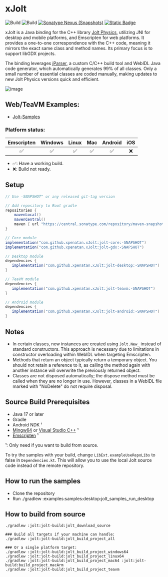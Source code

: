# xJolt

![Build](https://github.com/xpenatan/xJolt/actions/workflows/release.yml/badge.svg)
![Build](https://github.com/xpenatan/xJolt/actions/workflows/snapshot.yml/badge.svg)
[![Sonatype Nexus (Snapshots)](https://img.shields.io/nexus/releases/com.github.xpenatan.xJolt/jolt-core?nexusVersion=2&server=https%3A%2F%2Foss.sonatype.org&label=release)](https://repo.maven.apache.org/maven2/com/github/xpenatan/xJolt/)
[![Static Badge](https://img.shields.io/badge/snapshot---SNAPSHOT-red)](https://oss.sonatype.org/content/repositories/snapshots/com/github/xpenatan/xJolt/)

xJolt is a Java binding for the C++ library [Jolt Physics](https://github.com/jrouwe/JoltPhysics), utilizing JNI for desktop and mobile platforms, and Emscripten for web platforms. It provides a one-to-one correspondence with the C++ code, meaning it mirrors the exact same class and method names. Its primary focus is to support libGDX projects.

The binding leverages [jParser](https://github.com/xpenatan/jParser), a custom C/C++ build tool and WebIDL Java code generator, which automatically generates 99% of all classes. Only a small number of essential classes are coded manually, making updates to new Jolt Physics versions quick and efficient.

![image](https://github.com/user-attachments/assets/98ab1f09-6b00-4665-8082-40179f3fbf74)


## Web/TeaVM Examples:
* [Jolt-Samples](https://xpenatan.github.io/xJolt/examples/samples/)


### Platform status:

| Emscripten | Windows | Linux | Mac | Android | iOS |
|:----------:|:-------:|:-----:|:---:|:-------:|:---:|
|     ✅      | ✅ | ✅ |  ✅  | ✅ | ❌ |

* ✅: Have a working build.
* ❌: Build not ready.

## Setup
```groovy
// Use -SNAPSHOT" or any released git-tag version

// Add repository to Root gradle
repositories {
    mavenLocal()
    mavenCentral()
    maven { url "https://central.sonatype.com/repository/maven-snapshots/" }
}

// Core module
implementation("com.github.xpenatan.xJolt:jolt-core:-SNAPSHOT")
implementation("com.github.xpenatan.xJolt:jolt-gdx:-SNAPSHOT")

// Desktop module
dependencies {
   implementation("com.github.xpenatan.xJolt:jolt-desktop:-SNAPSHOT")
}

// TeaVM module
dependencies {
   implementation("com.github.xpenatan.xJolt:jolt-teavm:-SNAPSHOT")
}

// Android module
dependencies {
   implementation("com.github.xpenatan.xJolt:jolt-android:-SNAPSHOT")
}
```

## Notes
* In certain classes, new instances are created using `Jolt.New_` instead of standard constructors. This approach is necessary due to limitations in constructor overloading within WebIDL when targeting Emscripten.
* Methods that return an object typically return a temporary object. You should not retain a reference to it, as calling the method again with another instance will overwrite the previously returned object.
* Classes are not disposed automatically; the dispose method must be called when they are no longer in use. However, classes in a WebIDL file marked with "NoDelete" do not require disposal.

## Source Build Prerequisites

- Java 17 or later
- Gradle
- Android NDK ¹
- [Mingw64](https://github.com/niXman/mingw-builds-binaries/releases) or [Visual Studio C++](https://visualstudio.microsoft.com/vs/community/) ¹
- [Emscripten](https://emscripten.org/) ¹

¹: Only need if you want to build from source.

To try the samples with your build, change `LibExt.exampleUseRepoLibs` to false in `Dependencies.kt`. This will allow you to use the local Jolt source code instead of the remote repository.

## How to run the samples
- Clone the repository
- Run ./gradlew :examples:samples:desktop:jolt_samples_run_desktop


## How to build from source

```
./gradlew :jolt:jolt-build:jolt_download_source

### Build all targets if your machine can handle:
./gradlew :jolt:jolt-build:jolt_build_project_all

### Or a single platform target:
./gradlew :jolt:jolt-build:jolt_build_project_windows64
./gradlew :jolt:jolt-build:jolt_build_project_linux64
./gradlew :jolt:jolt-build:jolt_build_project_mac64 :jolt:jolt-build:build_project_macArm
./gradlew :jolt:jolt-build:jolt_build_project_teavm
```
